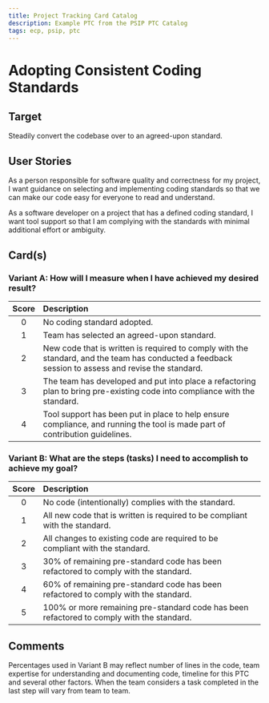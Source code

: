 ```yaml
---
title: Project Tracking Card Catalog
description: Example PTC from the PSIP PTC Catalog
tags: ecp, psip, ptc
---
```

# Adopting Consistent Coding Standards

## Target

Steadily convert the codebase over to an agreed-upon standard.

## User Stories

As a person responsible for software quality and correctness for my project, I want guidance on selecting and implementing coding standards so that we can make our code easy for everyone to read and understand.

As a software developer on a project that has a defined coding standard, I want tool support so that I am complying with the standards with minimal additional effort or ambiguity.

## Card(s)

### Variant A: How will I measure when I have achieved my desired result?

| Score         | Description |
| :-------------: | :------------- |
| 0 | No coding standard adopted. |
| 1 | Team has selected an agreed-upon standard.      |
| 2 | New code that is written is required to comply with the standard, and the team has conducted a feedback session to assess and revise the standard.      |
| 3 | The team has developed and put into place a refactoring plan to bring pre-existing code into compliance with the standard.      |
| 4 | Tool support has been put in place to help ensure compliance, and running the tool is made part of contribution guidelines.     |

### Variant B: What are the steps (tasks) I need to accomplish to achieve my goal?

| Score         | Description |
| :-------------: | :------------- |
| 0 | No code (intentionally) complies with the standard. |
| 1 | All new code that is written is required to be compliant with the standard.      |
| 2 | All changes to existing code are required to be compliant with the standard.      |
| 3 | 30% of remaining pre-standard code has been refactored to comply with the standard.      |
| 4 | 60% of remaining pre-standard code has been refactored to comply with the standard.     |
| 5 | 100% or more remaining pre-standard code has been refactored to comply with the standard. |

## Comments

Percentages used in Variant B may reflect number of lines in the code, team expertise for understanding and documenting code, timeline for this PTC and several other factors. When the team considers a task completed in the last step will vary from team to team.
